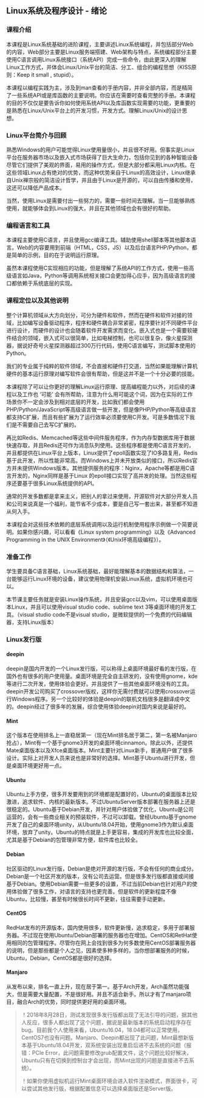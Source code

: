 ## Linux系统及程序设计 - 绪论

### 课程介绍

本课程是Linux系统基础的进阶课程，主要讲述Linux系统编程，并包括部分Web的内容，Web部分主要是Linux服务端搭建、Web架构与特点，系统编程部分主要使用C语言调用Linux系统接口（系统API）完成一些命令，由此更深入的理解Linux工作方式，并体会Linux/Unix平台的简洁、分工、组合的编程思想（KISS原则：Keep it small , stupid）。

本课程以编程实践为主，涉及到man查看的手册内容，并非全部内容，而是精简了一些系统API或是库函数的主要说明。你应该在需要时查看完整的手册。本课程的目的不仅仅是要告诉你如何使用系统API以及库函数实现需要的功能，更重要的是熟悉在Linux/Unix平台上的开发习惯，开发方式。理解Linux/Unix的设计思想。

### Linux平台简介与回顾

熟悉Windows的用户可能觉得Linux使用量很小，并且很不好用。但事实是Linux平台在服务器市场以及嵌入式市场获得了巨大生命力，包括你见到的各种智能设备尽管它们提供了美观的界面，易用的操作方式，但是大部分都采用Linux内核。在这些领域Linux占有绝对的优势，而这种优势来自于Linux的高效设计，Linux继承自Unix禅宗般的简洁设计哲学，并且由于Linux是开源的，可以自由传播和使用，这还可以降低产品成本。

当然，使用Linux是需要付出一些努力的，需要一些时间去理解。当一旦能够熟练使用，就能够体会到Linux的强大，并且在其他领域也会有很好的帮助。

### 编程语言和工具

本课程主要使用C语言，并且使用gcc编译工具。辅助使用shell脚本等其他脚本语言。Web的内容要用到前端（HTML，CSS，JS）以及后台语言PHP/Python，都是简单的示例，目的在于说明运行原理。

虽然本课程使用C实现相应的功能，但是理解了系统API的工作方式，使用一些高级语言如Java，Python等调用系统相关接口会更加得心应手，因为高级语言的接口都依赖于系统底层的实现。

### 课程定位以及其他说明

整个计算机领域从大方向划分，可分为硬件和软件，然而在硬件和软件对接的领域，比如编写设备驱动程序，程序和硬件耦合非常紧密，程序要针对不同硬件平台进行设计，而硬件的设计也会随着软件开发需求而变化。嵌入式也是一个需要软硬件结合的领域，嵌入式可以很简单，比如电梯控制，也可以很复杂，像火星探测器，据说好奇号火星探测器超过300万行代码，使用C语言编写，测试脚本使用的Python。

我们的专业属于纯粹的软件领域，不会直接和硬件打交道，当然如果能理解计算机硬件的基本运行原理对编写软件会很有帮助，但是这并不是一个十分必要的技能。

本课程除了可以让你更好的理解Linux运行原理、提高编程能力以外，对后续的课程以及工作也 ‘可能’ 会有所帮助，注意为什么用可能这个词，因为在实际的工作场景你不一定会涉及到相对底层的开发，比如我们都会使用PHP/Python/JavaScript等高级语言做一些开发，但是像PHP/Python等高级语言都支持C扩展，而且有些扩展为了运行效率必须要使用C开发。可是多数情况下我们是不需要自己去写C扩展的。

再比如Redis、Memcached等这些中间件服务程序，作为内存型数据库用于数据快速存取，并且Redis还可作为消息队列使用。这些程序都是使用C语言开发的，并且都提供在Linux平台上版本，Linux提供了epoll函数实现了IO多路复用，Redis基于此开发，所以性能非常高。而Windows上并未开放类似的接口，所以Redis官方并未提供Windows版本。其他提供服务的程序：Nginx，Apache等都是用C语言开发的，Nginx同样是基于Linux 的epoll接口实现了高并发的处理。当然这些程序还要基于很多Linux系统提供的API。

通常的开发多数都是拿来主义，把别人的拿过来使用，开源软件对大部分开发人员和公司来说真是一个福利，能节省不少成本，要是自己写一套出来，甚至都不知道从何入手。

本课程会对这些技术依赖的底层系统调用以及运行机制使用程序示例做一个简要说明。如果你感兴趣，可以看看《Linux system programming》以及《Advanced Programming in the UNIX Environment》（《Unix环境高级编程》）。

### 准备工作

学生要具备C语言基础，Linux系统基础，最好能理解基本的数据结构和算法，一台能够运行Linux环境的设备，建议使用物理机安装Linux系统，虚拟机环境也可以。

本节课主要任务就是安装Linux操作系统，并且安装gcc以及vim，可以使用桌面版本Linux，并且可以使用visual studio code、sublime text 3等桌面环境的开发工具。（visual studio code不是visual studio，是微软提供的一个免费的代码编辑器，支持Linux版本）

### Linux发行版

#### deepin

deepin是国内开发的一个Linux发行版，可以称得上桌面环境最好看的发行版，在国外也有很多的用户使用量。桌面环境是完全自主研发的，没有使用gnome，kde等进行二次开发，使用体验会更好。并且提供了一些其他桌面环境没有的工具。deepin开发公司购买了crossover版权，这样你无需付费就可以使用crossover运行Windows程序。另一个比较好的体验是deepin的联机文档很多是翻译成中文的。deepin经过了很多年的发展，综合使用体验deepin对国内来说是最好的。

#### Mint

这个版本在使用排名上一直稳居第一（现在Mint排名居于第二，第一名被Manjaro抢占），Mint有一个基于gnome3开发的桌面环境cinnamon。除此以外，还提供Mate桌面版本以及Xfce桌面版本。Mint主要针对Linux新手，普通用户做了很多设计。实际上对开发人员来说也是非常好的选择。Mint基于Ubuntu进行开发，但是桌面环境更好用一点。

#### Ubuntu

Ubuntu上手方便，很多开发要用到的环境都是配置好的，Ubuntu的桌面版本比较激进，追求软件、内核的最新版本。不过UbuntuServer版本部署在服务器上还是很稳定的。Ubuntu基于Debian开发，并针对用户体验做了优化，Ubuntu是公司运营的，会有一些商业相关的预装软件，不过可以卸载。曾经Ubuntu基于gnome开发了自己的桌面环境unity，从Ubuntu18.04开始，使用gnome3作为默认桌面环境，放弃了unity。Ubuntu的特点就是上手更容易，集成的开发库也比较全面，尤其是基于Debian的包管理非常方便，软件库也比较全。

#### Debian

社区驱动的Linux发行版，Debian是绝对开源的发行版，不会有任何的商业成分。Debian是一个社区开发的版本，没有公司去运营。但是很多发行版都直接或间接基于Debian。使用Debian需要一些更多的设置，不过当前Debian也针对用户的使用体验做了很多工作，对语言的支持也更完善。但是软件的更新程度不像Ubuntu，比较慢，甚至有时候很长时间不更新，往往需要手动更新。

#### CentOS

RedHat发布的开源版本，国内使用很多，软件更新慢，追求稳定，多用于部署服务器。不过现在使用Ubuntu/Debian部署的服务器也在增加。CentOS和RetHat使用相同的包管理程序。尽管你在网上会找到很多为何多数使用CentOS部署服务器的说明，但是那些都是个人之见，因素使多种多样的，当你想部署服务的时候，Ubuntu，Debian，CentOS都是很好的选择。

#### Manjaro

从发布以来，排名一直上升，现在居于第一。基于Arch开发，Arch虽然功能强大，但是需要大量配置，不是很好用。并且不适合新手。所以才有了manjaro项目，融合Arch的优势，同时提供更好用的桌面环境。



> ！2018年8月28日，测试发现很多发行版都出现了无法引导的问题，据其他人反应，很多人都出现了这个问题，据说是最新版本的系统启动程序存在bug。目前我个人使用来看，Ubuntu16.04，18.04都可以正常使用，CentOS7也没有问题。Manjaro、Deepin都出现了此问题，Mint最想新版本基于Ubuntu18.04开发，双系统安装出现重启后进不去系统的问题（报错：PCIe Error，此问题需要修改grub配置文件，这个问题比较好解决，Ubuntu只有在切换到控制台才会出现，而Mint出现的问题是直接进不去系统）。
>
> ！如果你使用虚拟机运行Mint桌面环境会进入软件渲染模式，界面很卡，可以尝试其他发行版，根据配置信息可以选择桌面版还是Server版。





